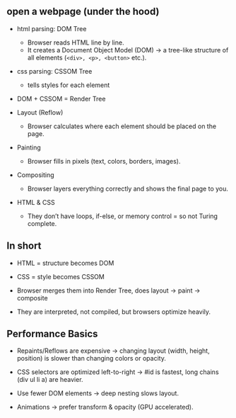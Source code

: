 ## open a webpage (under the hood)
- html parsing: DOM Tree
    - Browser reads HTML line by line.
    - It creates a Document Object Model (DOM) → a tree-like structure of all elements (`<div>, <p>, <button>` etc.).
- css parsing: CSSOM Tree
    - tells styles for each element
- DOM + CSSOM = Render Tree
- Layout (Reflow)
    - Browser calculates where each element should be placed on the page.
- Painting
    - Browser fills in pixels (text, colors, borders, images).

- Compositing
    - Browser layers everything correctly and shows the final page to you.

- HTML & CSS
    - They don’t have loops, if-else, or memory control = so not Turing complete.

## In short
- HTML = structure becomes DOM

- CSS = style becomes CSSOM

- Browser merges them into Render Tree, does layout → paint → composite

- They are interpreted, not compiled, but browsers optimize heavily.

## Performance Basics

- Repaints/Reflows are expensive → changing layout (width, height, position) is slower than changing colors or opacity.

- CSS selectors are optimized left-to-right → #id is fastest, long chains (div ul li a) are heavier.

- Use fewer DOM elements → deep nesting slows layout.

- Animations → prefer transform & opacity (GPU accelerated).